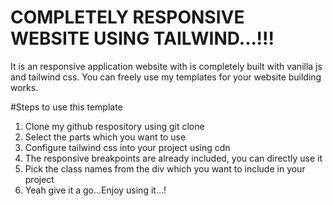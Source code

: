 # COMPLETELY RESPONSIVE WEBSITE USING TAILWIND...!!!




It is an responsive application website with is completely built with vanilla js and tailwind css.
You can freely use my templates for your website building works.


#Steps to use this template


1)  Clone my github respository using git clone 
2)  Select the parts which you want to use 
3)  Configure tailwind css into your project using cdn
4)  The responsive breakpoints are already included, you can directly use it 
5)  Pick the class names from the div which you want to include in your project
6)  Yeah give it a go...Enjoy using it...!
